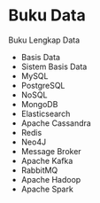 # Buku Data
Buku Lengkap Data

- Basis Data
- Sistem Basis Data
- MySQL
- PostgreSQL
- NoSQL
- MongoDB
- Elasticsearch
- Apache Cassandra
- Redis
- Neo4J
- Message Broker
- Apache Kafka
- RabbitMQ
- Apache Hadoop
- Apache Spark